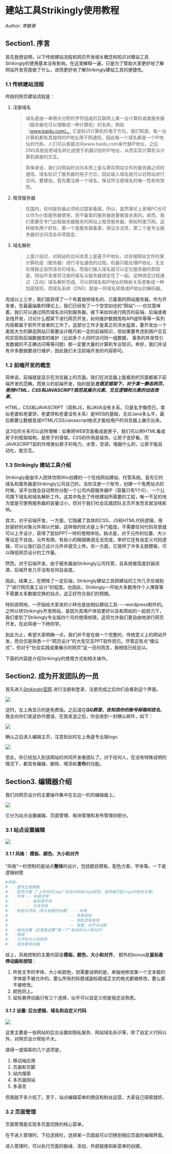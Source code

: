 # 建站工具Strikingly使用教程

*Author: 李敏章*

## Section1. 序言

首先我想说明，以下传统建站流程和网页开发相关概念和知识对建站工具Strikingly的使用基本没有影响。在这里解释一遍，只是为了帮助大家更好地了解网站开发究竟做了什么，进而更好地了解Strikingly建站工具的便捷性。

### 1.1 传统建站流程

传统的网页建站流程是：

1. 注册域名 

   > 域名是由一串用点分割的字符组成的互联网上某一台计算机或者服务器（服务器也可以理解成一种计算机）的名称，例如（www.baidu.com）。 它是标识计算机的电子方位。我们知道，每一台计算机都有其独特的IP地址用于网通信，因此每一个域名都是一个IP地址的代称。人们可以直接访问www.baidu.com来代替IP地址，之后DNS系统会把域名转化成便于机器识别的IP地址，从而实现计算机与计算机直接的交互。
   >
   > 简单来说，我们对网站的访问本质上是与寄存网站文件的服务器之间的通信，域名标识了服务器的电子方位，因此输入域名就可以对网站进行访问。要建站，首先要注册一个域名，保证所注册域名的唯一性和有效性。

   

2. 租赁服务器

   > 在国内，任何服务器必须经过国家备案。所以，虽然理论上家用PC也可以作为小型服务器使用，但不备案的服务器是要被查水表的。故而，我们需要在专门出租服务器服务的网站上租赁服务器，例如阿里万网。这样做有两个好处，第一个是服务器备案，保证合法性，第二个是专业服务器的访问流会非常稳定。

3. 域名解析

   > ​	上面介绍过，对网站的访问本质上是基于IP地址，对存储网站文件的某计算机组（服务器）进行寻址通信的过程。机器只能处理IP地址，无法处理接近自然语言的域名。而我们输入域名就可以定位服务器的原因是，网站开发者将注册的域名与服务器绑定在了一起。这种绑定过程通过（正向）域名解析完成。可以把域名和IP地址的映射关系想象成一种加密规则，而域名系统（DNS）就是一将域名转换成IP地址的解码器。

完成以上三步，我们就获得了一个有着独特域名的、已备案的网站服务器。作为开发者，在最最抽象的理论上，我们已经有了一个空空如也的“网站”----仅仅意味着，我们可以通过网页域名访问到服务器。接下来如何进行网页的前端、后端或者全栈开发，讨论什么框架下进行网页开发，如何维护数据库和API组件等等一系列内容都属于软件开发者的工作了。这部分工作才是真正的洪水猛兽，要开发出一个美观大方的静态网站只需要设计精巧和一定的前端知识，但如果要考虑到用户交互的实现和后端数据库的维护（比如多个人同时访问同一组数据， 事务的并发性引发数据的不正确访问等等问题）那一定要大量的计算机专业知识。幸好，我们并没有许多数据要进行维护，因此我们关注前端开发的内容即可。

### 1.2 前端开发的概念

简单说，前端就是显示在浏览器上的页面。我们在浏览器上能看到的页面都属于前端开发的范畴。而狭义的前端开发，指的就是***在既定框架下，对于某一静态网页，使用HTML、CSS和JAVASCRIPT规范其展示元素、交互逻辑和元素的动态效果***。

HTML，CSS和JAVASCRIPT（简称JS，和JAVA没有关系，只是名字像而已，类似老婆和老婆饼，老婆饼和老婆没有关系）是WEB的基础，无论Java多么牛，最后都要让数据变成HTML/CSS/Javascript格式才能给用户的浏览器上展示出来。

这3位的关系可以这样理解：如果把WEB页面看成是房子，我们可以把HTML看成房子的框架结构，是房子的骨架。CSS的作用是装饰，让房子变好看。而JAVASCRIPT起的作用类似房子的电力，水管，空调，电器什么的，让房子能自动化，能交互。

### 1.3 Strikingly 建站工具介绍

Strikingly是由华人团体仿照Wix创建的一个在线网站建站、托管系统。首先它的域名和服务器是Strikingly公司自己的，当你注册一个账号，创建一个免费站点的时候，该平台就会自动帮你分配一个公司内部服务器IP（容量只有1个G）、一个公司旗下域名和域名解析工作。这其中免去了传统建站所需要的工程，唯一不足的地方就是可使用服务器的容量过小，但对于我们社会实践团队主页开发而言就没啥影响。

其次，对于前端开发，一方面，它隐藏了具体的CSS、JS和HTML代码逻辑，用封装好的对象元件用以代替。这样做的优点是上手门槛低，不需要任何代码背景就可以上手设计，获得了犹如PPT一样的使用体验。缺点是，对于元件的位置、大小等设定不自由，元件有限，有些小的精细微调无法完成，幸好它还有自定义代码逻辑，可以让我们自己设计元件并提交上传。另一方面，它提供了许多主题模板，可以降低网页设计的工作量。

然而，对于后端开发，由于服务器由Strikingly公司托管，且系统被高度封装闭源，后端开发几乎没有任何自由度。

因此，结果上，在牺牲了一定后端，Strikingly建站工具把建站的工作几乎压缩到了“进行网页美工设计”的程度。也因此，Strikingly一开始大多数用作个人博客等不需要太多数据交换的站点，这正好符合我们的预期。

特别说明地，一开始给大家发的小样也是由相似建站工具----wordpress制作的。之所以转Strikingly开发网站，是因为其用户体验更好以及和燕如的一起努力下，我们拿到了Strikingly专业版四个月的使用权限，这将允许我们更自由地进行网页开发，在此鸣谢一下杨同学。

到此为止，希望大家明确一点，我们并不是在做一个完整的、传统意义上的网站开发，而仅仅是熟悉一个“网页设计”的大型交互PPT软件而已。尽管这有点“傻瓜式”，但对于“社会实践成果展示的网页”这一目的而言，我相信已经足以。

下面的内容是介绍Strikingly的使用方式和相关操作。

## Section2. 成为开发团队的一员

首先进入[Strikingly官网](http://strk.ly/?uc=kqXLGLiM31F) 进行注册和登录，注册完成之后你们会看到这个界面。

![](https://raw.githubusercontent.com/limzh00/web/master/web/img/fig1.png?token=AQFKGQU7IAFOFLBBJCA6UV27FJ7GO)

这时，左上角显示的是免费版。之后请在***QQ群里，告知我你的账号邮箱和姓名***。 我会向你们发送协作邀请，在我发送之后，你会收到一封确认邮件，如下：

![](https://raw.githubusercontent.com/limzh00/web/master/web/img/fig2.png?token=AQFKGQQSOD4EUZEHFM5Y2UC7FJ7JI)

确认之后进入编辑主页，注意到此时左上角是专业版logo

![](https://raw.githubusercontent.com/limzh00/web/master/web/img/fig3.png?token=AQFKGQQQHA65PR3XNE3I6IK7FJ7KM)

至此，你已经加入到该网站的共同开发者团队了。对于任何人，在没有特殊说明的情况下，都具有编辑、删除、增添和**发布**的功能。

## Section3. 编辑器介绍

我们对网页设计的主要操作集中在左边一栏的编辑器上。

![](https://raw.githubusercontent.com/limzh00/web/master/web/img/fig4.png?token=AQFKGQU2YS6EHET2RNN4B2S7FJ7LQ)

它分为站点设置编辑、页面管理、板块管理和发布管理四部分。

### 3.1 站点设置编辑

![](https://raw.githubusercontent.com/limzh00/web/master/web/img/fig6.png?token=AQFKGQVJWRJUNKNXSKMHT6C7FJ7NQ)

#### 3.1.1 风格： 模板、颜色、大小和对齐

“风格”一栏控制的是站点**整体**的设计，包括题目模板，配色方案，字体等。一下是逻辑树图

```python
#风格- 
#	-更改主题模板
#	-配色方案（“上传你的logo”会自动抓取logo颜色，提供最匹配logo的颜色方案）
#   -字体 -- 标题字体
#		 -- 副标题字体
# 		 -- 文本字体 
#	-标题与导航（有关标题的设置） -- 布局
#							-- 背景颜色
#							-- 导肮菜单高亮
#							-- 宽度、对齐与间距
#	-板块设置（这里是设置“第一个”板块的大小和对齐）
#	-按钮
#	-文字的大小和颜色
#	-鼠标悬停动画
```

综上，风格控制的主要内容是**模板、颜色、大小和对齐**， 额外的bonus是**鼠标悬停动画和按钮**：

1. 所有文字的字体、大小和颜色，但需要说明的是，单独地修改某一个文本框的字体是不被允许的。要么所有的标题或副标题或正文的格式都被修改，要么都不被修改。
2. 颜色同上。
3. 鼠标悬停动画只有三个选择，似乎可以自定义但是我还没熟悉。

#### 3.1.2 设置: 后台逻辑、域名和自定义代码

![](https://raw.githubusercontent.com/limzh00/web/master/web/img/fig5.png?token=AQFKGQTVU36ZMUNZ77PNVDK7FKB2M)

这里主要是一些网站的后台设置如隐私服务、网站域名标识等，除了自定义代码以外，对网页设计帮助不大。

值得一提探索的几个选项是，

1. 移动端应用
2. 页眉和页脚
3. 站内搜索
4. 多页面网站
5. 多语言

但我就不多介绍了。至于，站点编辑菜单的商店和粉丝运营，大家自己探索就好。

### 3.2 页面管理

页面管理是实现多页面切换的核心菜单。

在不进入管理时，下拉选择栏，选择某一页面就可以切换到相应页面的编辑界面。

进入管理时，可以执行页面的删减、添加、外部链接和新菜单的创建。

